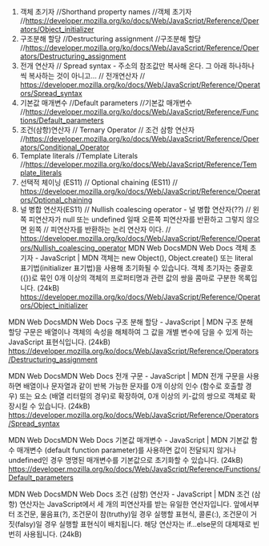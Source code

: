 1. 객체 초기자
//Shorthand property names
//객체 초기자
//https://developer.mozilla.org/ko/docs/Web/JavaScript/Reference/Operators/Object_initializer
2. 구조분해 할당
//Destructuring assignment
//구조분해 할당
//https://developer.mozilla.org/ko/docs/Web/JavaScript/Reference/Operators/Destructuring_assignment
3. 전개 연산자
// Spread syntax - 주소의 참조값만 복사해 온다. 그 아래 하나하나씩 복사하는 것이 아니고...
// 전개연산자
// https://developer.mozilla.org/ko/docs/Web/JavaScript/Reference/Operators/Spread_syntax
4. 기본값 매개변수
//Default parameters
//기본값 매개변수
//https://developer.mozilla.org/ko/docs/Web/JavaScript/Reference/Functions/Default_parameters
5. 조건(삼항)연산자
// Ternary Operator
// 조건 삼항 연산자
//https://developer.mozilla.org/ko/docs/Web/JavaScript/Reference/Operators/Conditional_Operator
6. Template literals
//Template Literals
//https://developer.mozilla.org/ko/docs/Web/JavaScript/Reference/Template_literals
7. 선택적 체이닝 (ES11)
// Optional chaining (ES11)
// https://developer.mozilla.org/ko/docs/Web/JavaScript/Reference/Operators/Optional_chaining
8. 널 병합 연산자(ES11)
// Nullish coalescing operator - 널 병합 연산자(??)
// 왼쪽 피연산자가 null 또는 undefined 일때 오른쪽 피연산자를 반환하고 그렇지 않으면 왼쪽
// 피연산자를 반환하는 논리 연산자 이다.
// https://developer.mozilla.org/ko/docs/Web/JavaScript/Reference/Operators/Nullish_coalescing_operator
MDN Web DocsMDN Web Docs
객체 초기자 - JavaScript | MDN
객체는 new Object(), Object.create() 또는 literal 표기법(initializer 표기법)을 사용해 초기화될 수 있습니다. 객체 초기자는 중괄호({})로 묶인 0개 이상의 객체의 프로퍼티명과 관련 값의 쌍을 콤마로 구분한 목록입니다. (24kB)
https://developer.mozilla.org/ko/docs/Web/JavaScript/Reference/Operators/Object_initializer

MDN Web DocsMDN Web Docs
구조 분해 할당 - JavaScript | MDN
구조 분해 할당 구문은 배열이나 객체의 속성을 해체하여 그 값을 개별 변수에 담을 수 있게 하는 JavaScript 표현식입니다. (24kB)
https://developer.mozilla.org/ko/docs/Web/JavaScript/Reference/Operators/Destructuring_assignment

MDN Web DocsMDN Web Docs
전개 구문 - JavaScript | MDN
전개 구문을 사용하면 배열이나 문자열과 같이 반복 가능한 문자를 0개 이상의 인수 (함수로 호출할 경우) 또는 요소 (배열 리터럴의 경우)로 확장하여, 0개 이상의 키-값의 쌍으로 객체로 확장시킬 수 있습니다. (24kB)
https://developer.mozilla.org/ko/docs/Web/JavaScript/Reference/Operators/Spread_syntax

MDN Web DocsMDN Web Docs
기본값 매개변수 - JavaScript | MDN
기본값 함수 매개변수 (default function parameter)를 사용하면 값이 전달되지 않거나 undefined인 경우 명명된 매개변수를 기본값으로 초기화할 수 있습니다. (24kB)
https://developer.mozilla.org/ko/docs/Web/JavaScript/Reference/Functions/Default_parameters

MDN Web DocsMDN Web Docs
조건 (삼항) 연산자 - JavaScript | MDN
조건 (삼항) 연산자는 JavaScript에서 세 개의 피연산자를 받는 유일한 연산자입니다. 앞에서부터 조건문, 물음표(?), 조건문이 참(truthy)일 경우 실행할 표현식, 콜론(:), 조건문이 거짓(falsy)일 경우 실행할 표현식이 배치됩니다. 해당 연산자는 if...else문의 대체재로 빈번히 사용됩니다. (24kB)
